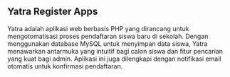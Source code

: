 ## Yatra Register Apps

Yatra adalah aplikasi web berbasis PHP yang dirancang untuk mengotomatisasi proses pendaftaran siswa baru di sekolah. Dengan menggunakan database MySQL untuk menyimpan data siswa, Yatra menawarkan antarmuka yang intuitif bagi calon siswa dan fitur pencarian yang kuat bagi admin. Aplikasi ini juga dilengkapi dengan notifikasi email otomatis untuk konfirmasi pendaftaran.
